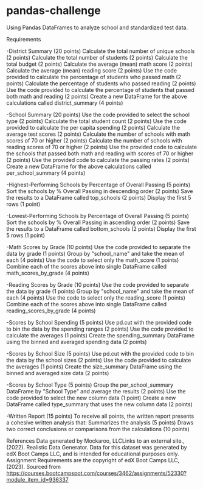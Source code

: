 # pandas-challenge
 Using Pandas DataFrames to analyze school and standardized test data.
 
Requirements

-District Summary (20 points)
  Calculate the total number of unique schools (2 points)
  Calculate the total number of students (2 points)
  Calculate the total budget (2 points)
  Calculate the average (mean) math score (2 points)
  Calculate the average (mean) reading score (2 points)
  Use the code provided to calculate the percentage of students who passed math (2 points)
  Calculate the percentage of students who passed reading (2 points)
  Use the code provided to calculate the percentage of students that passed both math and reading (2 points)
  Create a new DataFrame for the above calculations called district_summary (4 points)

-School Summary (20 points)
  Use the code provided to select the school type (2 points)
  Calculate the total student count (2 points)
  Use the code provided to calculate the per capita spending (2 points)
  Calculate the average test scores (2 points)
  Calculate the number of schools with math scores of 70 or higher (2 points)
  Calculate the number of schools with reading scores of 70 or higher (2 points)
  Use the provided code to calculate the schools that passed both math and reading with scores of 70 or higher (2 points)
  Use the provided code to calculate the passing rates (2 points)
  Create a new DataFrame for the above calculations called per_school_summary (4 points)

-Highest-Performing Schools by Percentage of Overall Passing (5 points)
  Sort the schools by % Overall Passing in descending order (2 points)
  Save the results to a DataFrame called top_schools (2 points)
  Display the first 5 rows (1 point)

-Lowest-Performing Schools by Percentage of Overall Passing (5 points)
  Sort the schools by % Overall Passing in ascending order (2 points)
  Save the results to a DataFrame called bottom_schools (2 points)
  Display the first 5 rows (1 point)

-Math Scores by Grade (10 points)
  Use the code provided to separate the data by grade (1 points)
  Group by "school_name" and take the mean of each (4 points)
  Use the code to select only the math_score (1 points)
  Combine each of the scores above into single DataFrame called math_scores_by_grade (4 points)

-Reading Scores by Grade (10 points)
  Use the code provided to separate the data by grade (1 points)
  Group by "school_name" and take the mean of each (4 points)
  Use the code to select only the reading_score (1 points)
  Combine each of the scores above into single DataFrame called reading_scores_by_grade (4 points)

-Scores by School Spending (5 points)
  Use pd.cut with the provided code to bin the data by the spending ranges (2 points)
  Use the code provided to calculate the averages (1 points)
  Create the spending_summary DataFrame using the binned and averaged spending data (2 points)

-Scores by School Size (5 points)
  Use pd.cut with the provided code to bin the data by the school sizes (2 points)
  Use the code provided to calculate the averages (1 points)
  Create the size_summary DataFrame using the binned and averaged size data (2 points)

-Scores by School Type (5 points)
  Group the per_school_summary DataFrame by "School Type" and average the results (2 points)
  Use the code provided to select the new column data (1 point)
  Create a new DataFrame called type_summary that uses the new column data (2 points)

-Written Report (15 points)
  To receive all points, the written report presents a cohesive written analysis that:
    Summarizes the analysis (5 points)
    Draws two correct conclusions or comparisons from the calculations (10 points)
    
References
Data generated by Mockaroo, LLCLinks to an external site., (2022). Realistic Data Generator. Data for this dataset was generated by edX Boot Camps LLC, and is intended for educational purposes only.
Assignment Requirements are the copyright of edX Boot Camps LLC, (2023). Sourced from https://courses.bootcampspot.com/courses/3462/assignments/52330?module_item_id=936337
